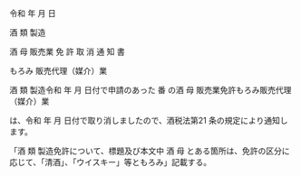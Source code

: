 令和 年 月 日

酒 類 製造

酒 母 販売業 免 許 取 消 通 知 書

もろみ 販売代理（媒介）業

酒 類 製造令和 年 月 日付で申請のあった 番 の酒 母 販売業免許もろみ販売代理（媒介）業

は、令和 年 月 日付で取り消しましたので、酒税法第21 条の規定により通知します。

「酒 類 製造免許について、標題及び本文中 酒 母 とある箇所は、免許の区分に応じて、「清酒」、「ウイスキー」等ともろみ」記載する。